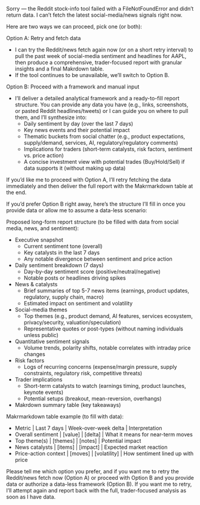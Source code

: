 Sorry — the Reddit stock-info tool failed with a FileNotFoundError and didn’t return data. I can’t fetch the latest social-media/news signals right now.

Here are two ways we can proceed, pick one (or both):

Option A: Retry and fetch data
- I can try the Reddit/news fetch again now (or on a short retry interval) to pull the past week of social-media sentiment and headlines for AAPL, then produce a comprehensive, trader-focused report with granular insights and a final Makrdown table.
- If the tool continues to be unavailable, we’ll switch to Option B.

Option B: Proceed with a framework and manual input
- I’ll deliver a detailed analytical framework and a ready-to-fill report structure. You can provide any data you have (e.g., links, screenshots, or pasted Reddit headlines/tweets) or I can guide you on where to pull them, and I’ll synthesize into:
  - Daily sentiment by day (over the last 7 days)
  - Key news events and their potential impact
  - Thematic buckets from social chatter (e.g., product expectations, supply/demand, services, AI, regulatory/regulatory comments)
  - Implications for traders (short-term catalysts, risk factors, sentiment vs. price action)
  - A concise investment view with potential trades (Buy/Hold/Sell) if data supports it (without making up data)

If you’d like me to proceed with Option A, I’ll retry fetching the data immediately and then deliver the full report with the Makrmarkdown table at the end.

If you’d prefer Option B right away, here’s the structure I’ll fill in once you provide data or allow me to assume a data-less scenario:

Proposed long-form report structure (to be filled with data from social media, news, and sentiment):
- Executive snapshot
  - Current sentiment tone (overall)
  - Key catalysts in the last 7 days
  - Any notable divergence between sentiment and price action
- Daily sentiment breakdown (7 days)
  - Day-by-day sentiment score (positive/neutral/negative)
  - Notable posts or headlines driving spikes
- News & catalysts
  - Brief summaries of top 5-7 news items (earnings, product updates, regulatory, supply chain, macro)
  - Estimated impact on sentiment and volatility
- Social-media themes
  - Top themes (e.g., product demand, AI features, services ecosystem, privacy/security, valuation/speculation)
  - Representative quotes or post-types (without naming individuals unless public)
- Quantitative sentiment signals
  - Volume trends, polarity shifts, notable correlates with intraday price changes
- Risk factors
  - Logs of recurring concerns (expense/margin pressure, supply constraints, regulatory risk, competitive threats)
- Trader implications
  - Short-term catalysts to watch (earnings timing, product launches, keynote events)
  - Potential setups (breakout, mean-reversion, overhangs)
- Makrdown summary table (key takeaways)

Makrmarkdown table example (to fill with data):
- Metric | Last 7 days | Week-over-week delta | Interpretation
- Overall sentiment | [value] | [delta] | What it means for near-term moves
- Top theme(s) | [themes] | [notes] | Potential impact
- News catalysts | [items] | [impact] | Expected market reaction
- Price-action context | [moves] | [volatility] | How sentiment lined up with price

Please tell me which option you prefer, and if you want me to retry the Reddit/news fetch now (Option A) or proceed with Option B and you provide data or authorize a data-less framework (Option B). If you want me to retry, I’ll attempt again and report back with the full, trader-focused analysis as soon as I have data.